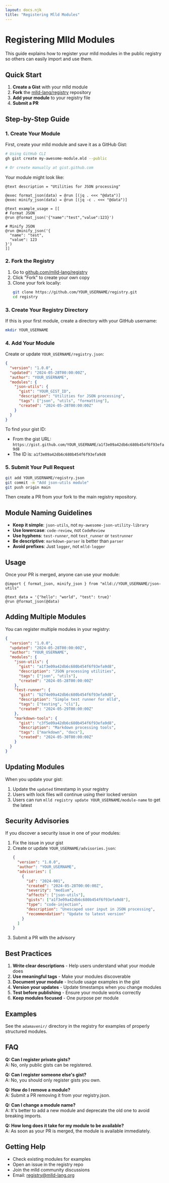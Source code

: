 ```yaml
---
layout: docs.njk
title: "Registering Mlld Modules"
---
```


# Registering Mlld Modules

This guide explains how to register your mlld modules in the public registry so others can easily import and use them.

## Quick Start

1. **Create a Gist** with your mlld module
2. **Fork** the [mlld-lang/registry](https://github.com/mlld-lang/registry) repository  
3. **Add your module** to your registry file
4. **Submit a PR**

## Step-by-Step Guide

### 1. Create Your Module

First, create your mlld module and save it as a GitHub Gist:

```bash
# Using GitHub CLI
gh gist create my-awesome-module.mld --public

# Or create manually at gist.github.com
```

Your module might look like:

```meld
@text description = "Utilities for JSON processing"

@exec format_json(data) = @run [(jq . <<< "@data")]
@exec minify_json(data) = @run [(jq -c . <<< "@data")]

@text example_usage = [[
# Format JSON
@run @format_json('{"name":"test","value":123}')

# Minify JSON  
@run @minify_json('{
  "name": "test",
  "value": 123
}')
]]
```

### 2. Fork the Registry

1. Go to [github.com/mlld-lang/registry](https://github.com/mlld-lang/registry)
2. Click "Fork" to create your own copy
3. Clone your fork locally:
   ```bash
   git clone https://github.com/YOUR_USERNAME/registry.git
   cd registry
   ```

### 3. Create Your Registry Directory

If this is your first module, create a directory with your GitHub username:

```bash
mkdir YOUR_USERNAME
```

### 4. Add Your Module

Create or update `YOUR_USERNAME/registry.json`:

```json
{
  "version": "1.0.0",
  "updated": "2024-05-28T00:00:00Z",
  "author": "YOUR_USERNAME",
  "modules": {
    "json-utils": {
      "gist": "YOUR_GIST_ID",
      "description": "Utilities for JSON processing",
      "tags": ["json", "utils", "formatting"],
      "created": "2024-05-28T00:00:00Z"
    }
  }
}
```

To find your gist ID:
- From the gist URL: `https://gist.github.com/YOUR_USERNAME/a1f3e09a42db6c680b454f6f93efa9d8`
- The ID is: `a1f3e09a42db6c680b454f6f93efa9d8`

### 5. Submit Your Pull Request

```bash
git add YOUR_USERNAME/registry.json
git commit -m "Add json-utils module"
git push origin main
```

Then create a PR from your fork to the main registry repository.

## Module Naming Guidelines

- **Keep it simple**: `json-utils`, not `my-awesome-json-utility-library`
- **Use lowercase**: `code-review`, not `CodeReview`  
- **Use hyphens**: `test-runner`, not `test_runner` or `testrunner`
- **Be descriptive**: `markdown-parser` is better than `parser`
- **Avoid prefixes**: Just `logger`, not `mlld-logger`

## Usage

Once your PR is merged, anyone can use your module:

```meld
@import { format_json, minify_json } from "mlld://YOUR_USERNAME/json-utils"

@text data = '{"hello": "world", "test": true}'
@run @format_json(@data)
```

## Adding Multiple Modules

You can register multiple modules in your registry:

```json
{
  "version": "1.0.0",
  "updated": "2024-05-28T00:00:00Z",
  "author": "YOUR_USERNAME",
  "modules": {
    "json-utils": {
      "gist": "a1f3e09a42db6c680b454f6f93efa9d8",
      "description": "JSON processing utilities",
      "tags": ["json", "utils"],
      "created": "2024-05-28T00:00:00Z"
    },
    "test-runner": {
      "gist": "b2f4e09a42db6c680b454f6f93efa9d8",
      "description": "Simple test runner for mlld",
      "tags": ["testing", "cli"],
      "created": "2024-05-29T00:00:00Z"
    },
    "markdown-tools": {
      "gist": "c3f5e09a42db6c680b454f6f93efa9d8",
      "description": "Markdown processing tools",
      "tags": ["markdown", "docs"],
      "created": "2024-05-30T00:00:00Z"
    }
  }
}
```

## Updating Modules

When you update your gist:

1. Update the `updated` timestamp in your registry
2. Users with lock files will continue using their locked version
3. Users can run `mlld registry update YOUR_USERNAME/module-name` to get the latest

## Security Advisories

If you discover a security issue in one of your modules:

1. Fix the issue in your gist
2. Create or update `YOUR_USERNAME/advisories.json`:
   ```json
   {
     "version": "1.0.0",
     "author": "YOUR_USERNAME",
     "advisories": [
       {
         "id": "2024-001",
         "created": "2024-05-28T00:00:00Z",
         "severity": "medium",
         "affects": ["json-utils"],
         "gists": ["a1f3e09a42db6c680b454f6f93efa9d8"],
         "type": "code-injection",
         "description": "Unescaped user input in JSON processing",
         "recommendation": "Update to latest version"
       }
     ]
   }
   ```
3. Submit a PR with the advisory

## Best Practices

1. **Write clear descriptions** - Help users understand what your module does
2. **Use meaningful tags** - Make your modules discoverable
3. **Document your module** - Include usage examples in the gist
4. **Version your updates** - Update timestamps when you change modules
5. **Test before publishing** - Ensure your module works correctly
6. **Keep modules focused** - One purpose per module

## Examples

See the `adamavenir/` directory in the registry for examples of properly structured modules.

## FAQ

**Q: Can I register private gists?**  
A: No, only public gists can be registered.

**Q: Can I register someone else's gist?**  
A: No, you should only register gists you own.

**Q: How do I remove a module?**  
A: Submit a PR removing it from your registry.json.

**Q: Can I change a module name?**  
A: It's better to add a new module and deprecate the old one to avoid breaking imports.

**Q: How long does it take for my module to be available?**  
A: As soon as your PR is merged, the module is available immediately.

## Getting Help

- Check existing modules for examples
- Open an issue in the registry repo
- Join the mlld community discussions
- Email: registry@mlld-lang.org